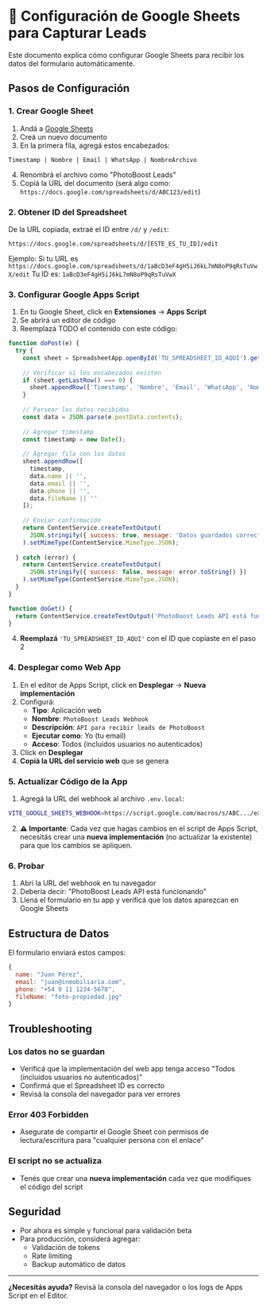 # 🔧 Configuración de Google Sheets para Capturar Leads

Este documento explica cómo configurar Google Sheets para recibir los datos del formulario automáticamente.

## Pasos de Configuración

### 1. Crear Google Sheet

1. Andá a [Google Sheets](https://sheets.google.com)
2. Creá un nuevo documento
3. En la primera fila, agregá estos encabezados:

```
Timestamp | Nombre | Email | WhatsApp | NombreArchivo
```

4. Renombrá el archivo como "PhotoBoost Leads"
5. Copiá la URL del documento (será algo como: `https://docs.google.com/spreadsheets/d/ABC123/edit`)

### 2. Obtener ID del Spreadsheet

De la URL copiada, extraé el ID entre `/d/` y `/edit`:
```
https://docs.google.com/spreadsheets/d/[ESTE_ES_TU_ID]/edit
```

Ejemplo: Si tu URL es `https://docs.google.com/spreadsheets/d/1aBcD3eF4gH5iJ6kL7mN8oP9qRsTuVwX/edit`
Tu ID es: `1aBcD3eF4gH5iJ6kL7mN8oP9qRsTuVwX`

### 3. Configurar Google Apps Script

1. En tu Google Sheet, click en **Extensiones** → **Apps Script**
2. Se abrirá un editor de código
3. Reemplazá TODO el contenido con este código:

```javascript
function doPost(e) {
  try {
    const sheet = SpreadsheetApp.openById('TU_SPREADSHEET_ID_AQUI').getActiveSheet();
    
    // Verificar si los encabezados existen
    if (sheet.getLastRow() === 0) {
      sheet.appendRow(['Timestamp', 'Nombre', 'Email', 'WhatsApp', 'NombreArchivo']);
    }
    
    // Parsear los datos recibidos
    const data = JSON.parse(e.postData.contents);
    
    // Agregar timestamp
    const timestamp = new Date();
    
    // Agregar fila con los datos
    sheet.appendRow([
      timestamp,
      data.name || '',
      data.email || '',
      data.phone || '',
      data.fileName || ''
    ]);
    
    // Enviar confirmación
    return ContentService.createTextOutput(
      JSON.stringify({ success: true, message: 'Datos guardados correctamente' })
    ).setMimeType(ContentService.MimeType.JSON);
    
  } catch (error) {
    return ContentService.createTextOutput(
      JSON.stringify({ success: false, message: error.toString() })
    ).setMimeType(ContentService.MimeType.JSON);
  }
}

function doGet() {
  return ContentService.createTextOutput('PhotoBoost Leads API está funcionando');
}
```

4. **Reemplazá** `'TU_SPREADSHEET_ID_AQUI'` con el ID que copiaste en el paso 2

### 4. Desplegar como Web App

1. En el editor de Apps Script, click en **Desplegar** → **Nueva implementación**
2. Configurá:
   - **Tipo**: Aplicación web
   - **Nombre**: `PhotoBoost Leads Webhook`
   - **Descripción**: `API para recibir leads de PhotoBoost`
   - **Ejecutar como**: Yo (tu email)
   - **Acceso**: Todos (incluidos usuarios no autenticados)
3. Click en **Desplegar**
4. **Copiá la URL del servicio web** que se genera

### 5. Actualizar Código de la App

1. Agregá la URL del webhook al archivo `.env.local`:
```bash
VITE_GOOGLE_SHEETS_WEBHOOK=https://script.google.com/macros/s/ABC.../exec
```

2. **⚠️ Importante**: Cada vez que hagas cambios en el script de Apps Script, necesitás crear una **nueva implementación** (no actualizar la existente) para que los cambios se apliquen.

### 6. Probar

1. Abrí la URL del webhook en tu navegador
2. Debería decir: "PhotoBoost Leads API está funcionando"
3. Llená el formulario en tu app y verificá que los datos aparezcan en Google Sheets

## Estructura de Datos

El formulario enviará estos campos:

```javascript
{
  name: "Juan Pérez",
  email: "juan@inmobiliaria.com",
  phone: "+54 9 11 1234-5678",
  fileName: "foto-propiedad.jpg"
}
```

## Troubleshooting

### Los datos no se guardan

- Verificá que la implementación del web app tenga acceso "Todos (incluidos usuarios no autenticados)"
- Confirmá que el Spreadsheet ID es correcto
- Revisá la consola del navegador para ver errores

### Error 403 Forbidden

- Asegurate de compartir el Google Sheet con permisos de lectura/escritura para "cualquier persona con el enlace"

### El script no se actualiza

- Tenés que crear una **nueva implementación** cada vez que modifiques el código del script

## Seguridad

- Por ahora es simple y funcional para validación beta
- Para producción, considerá agregar:
  - Validación de tokens
  - Rate limiting
  - Backup automático de datos

---

**¿Necesitás ayuda?** Revisá la consola del navegador o los logs de Apps Script en el Editor.

